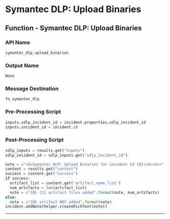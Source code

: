 <!--
    DO NOT MANUALLY EDIT THIS FILE
    THIS FILE IS AUTOMATICALLY GENERATED WITH resilient-sdk codegen
-->

# Symantec DLP: Upload Binaries

## Function - Symantec DLP: Upload Binaries

### API Name
`symantec_dlp_upload_binaries`

### Output Name
`None`

### Message Destination
`fn_symantec_dlp`

### Pre-Processing Script
```python
inputs.sdlp_incident_id = incident.properties.sdlp_incident_id
inputs.incident_id = incident.id
```

### Post-Processing Script
```python
sdlp_inputs = results.get("inputs")
sdlp_incident_id = sdlp_inputs.get("sdlp_incident_id")

note = u"<b>Symantec DLP: Upload Binaries for incident Id {0}</b><br>".format(sdlp_incident_id)
content = results.get("content")
success = content.get("success")
if success:
  artifact_list = content.get('artifact_name_list')
  num_artifacts = len(artifact_list)
  note = u"{0} {1} artifact files added".format(note, num_artifacts)
else:
  note = u"{0} artifact NOT added".format(note)
incident.addNote(helper.createRichText(note))
```

---

